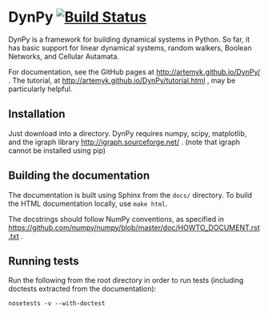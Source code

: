 DynPy [![Build Status](https://travis-ci.org/artemyk/DynPy.svg?branch=master)](https://travis-ci.org/artemyk/DynPy)
=====

DynPy is a framework for building dynamical systems in Python.  So far, it has basic support for linear dynamical systems, random walkers, Boolean Networks, and Cellular Autamata.

For documentation, see the GitHub pages at http://artemyk.github.io/DynPy/ .  The tutorial, at http://artemyk.github.io/DynPy/tutorial.html , may be particularly helpful.


Installation
------------
Just download into a directory.  DynPy requires numpy, scipy, matplotlib, and the igraph library http://igraph.sourceforge.net/ .  (note that igraph cannot be installed using pip)


Building the documentation
--------------------------

The documentation is built using Sphinx from the ``docs/`` directory.  To build the HTML documentation locally, use ``make html``.

The docstrings should follow NumPy conventions, as specified in https://github.com/numpy/numpy/blob/master/doc/HOWTO_DOCUMENT.rst.txt .

Running tests
-------------

Run the following from the root directory in order to run tests (including doctests extracted from the documentation):

``nosetests -v --with-doctest``


